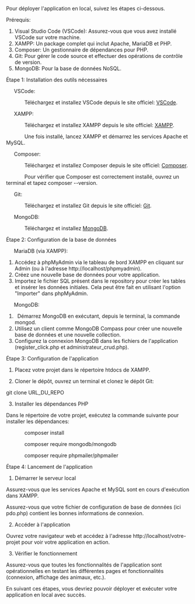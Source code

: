 ﻿Pour déployer l'application en local, suivez les étapes ci-dessous.

Prérequis:

1. Visual Studio Code (VSCode): Assurez-vous que vous avez installé VSCode sur votre machine.
1. XAMPP: Un package complet qui inclut Apache, MariaDB et PHP.
1. Composer: Un gestionnaire de dépendances pour PHP.
1. Git: Pour gérer le code source et effectuer des opérations de contrôle de version.
1. MongoDB: Pour la base de données NoSQL.

Étape 1: Installation des outils nécessaires

`	`VSCode:

`    	`Téléchargez et installez VSCode depuis le site officiel: [VSCode](https://code.visualstudio.com/).

`	`XAMPP:

`    	`Téléchargez et installez XAMPP depuis le site officiel: [XAMPP](https://www.apachefriends.org/fr/index.html).

`    	`Une fois installé, lancez XAMPP et démarrez les services Apache et MySQL.

`	`Composer:

`    	`Téléchargez et installez Composer depuis le site officiel: [Composer](https://getcomposer.org/).

`    	`Pour vérifier que Composer est correctement installé, ouvrez un terminal et tapez composer --version.

`	`Git:

`    	`Téléchargez et installez Git depuis le site officiel: [Git](https://git-scm.com/).



`	`MongoDB:

`    	`Téléchargez et installez [MongoDB](https://www.mongodb.com/fr-fr).

Étape 2: Configuration de la base de données

`	`MariaDB (via XAMPP):

1. Accédez à phpMyAdmin via le tableau de bord XAMPP en cliquant sur Admin (ou à l'adresse http://localhost/phpmyadmin).
1. Créez une nouvelle base de données pour votre application.
1. Importez le fichier SQL présent dans le repository pour créer les tables et insérer les données initiales. Cela peut être fait en utilisant l'option "Importer" dans phpMyAdmin.

`	`MongoDB:

1. ` `Démarrez MongoDB en exécutant, depuis le terminal, la commande mongod.
1. Utilisez un client comme MongoDB Compass pour créer une nouvelle base de données et une nouvelle collection.
1. Configurez la connexion MongoDB dans les fichiers de l'application (register\_click.php et administrateur\_crud.php).

Étape 3: Configuration de l'application

1. Placez votre projet dans le répertoire htdocs de XAMPP.    

2. Cloner le dépôt, ouvrez un terminal et clonez le dépôt Git: 

git clone URL\_DU\_REPO

3. Installer les dépendances PHP

Dans le répertoire de votre projet, exécutez la commande suivante pour installer les dépendances:

`		`composer install

`		`composer require mongodb/mongodb

`		`composer require phpmailer/phpmailer

Étape 4: Lancement de l'application

1. Démarrer le serveur local 

Assurez-vous que les services Apache et MySQL sont en cours d'exécution dans XAMPP.

Assurez-vous que votre fichier de configuration de base de données (ici pdo.php) contient les bonnes informations de connexion.

2. Accéder à l'application

Ouvrez votre navigateur web et accédez à l'adresse http://localhost/votre-projet pour voir votre application en action.

3. Vérifier le fonctionnement

Assurez-vous que toutes les fonctionnalités de l'application sont opérationnelles en testant les différentes pages et fonctionnalités (connexion, affichage des animaux, etc.).




En suivant ces étapes, vous devriez pouvoir déployer et exécuter votre application en local avec succès.

